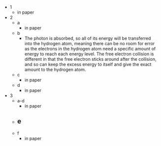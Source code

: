 - 1
	- in paper
- 2
	- a
		- in paper
	- b
		- The photon is absorbed, so all of its energy will be transferred into the hydrogen atom, meaning there can be no room for error as the electrons in the hydrogen atom need a specific amount of energy to reach each energy level. The free electron collision is different in that the free electron sticks around after the collision, and so can keep the excess energy to itself and give the exact amount to the hydrogen atom.
	- c
		- in paper
	- d
		- in paper
- 3
	- a-d
		- in paper
	- e
		- 
	- f
		- in paper
